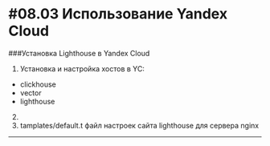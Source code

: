 # #08.03 Использование Yandex Cloud 

###Установка Lighthouse в Yandex Cloud
1.  Установка и настройка хостов в YC:
  - clickhouse
  - vector
  - lighthouse
2.  
3. tamplates/default.t файл настроек сайта lighthouse для сервера nginx


---
